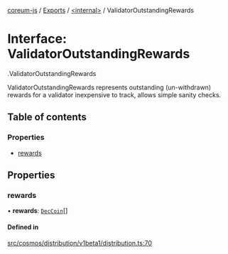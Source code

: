 [coreum-js](../README.md) / [Exports](../modules.md) / [<internal\>](../modules/internal_.md) / ValidatorOutstandingRewards

# Interface: ValidatorOutstandingRewards

[<internal>](../modules/internal_.md).ValidatorOutstandingRewards

ValidatorOutstandingRewards represents outstanding (un-withdrawn) rewards
for a validator inexpensive to track, allows simple sanity checks.

## Table of contents

### Properties

- [rewards](internal_.ValidatorOutstandingRewards.md#rewards)

## Properties

### rewards

• **rewards**: [`DecCoin`](../modules/internal_.md#deccoin)[]

#### Defined in

[src/cosmos/distribution/v1beta1/distribution.ts:70](https://github.com/CooperFoundation/coreum-js/blob/e00873a/src/cosmos/distribution/v1beta1/distribution.ts#L70)

